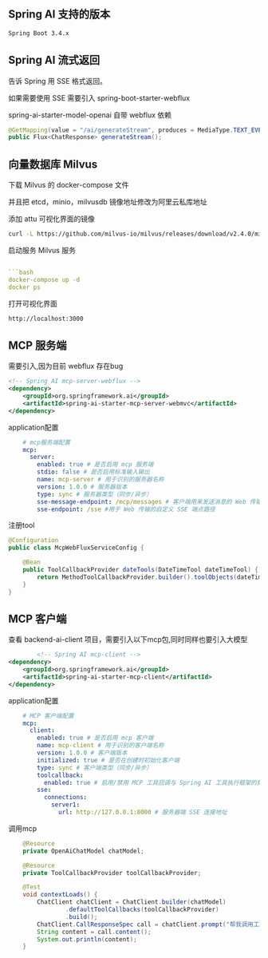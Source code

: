 ## Spring AI 支持的版本
```txt
Spring Boot 3.4.x
```

## Spring AI 流式返回
告诉 Spring 用 SSE 格式返回。

如果需要使用 SSE 需要引入 spring-boot-starter-webflux

spring-ai-starter-model-openai 自带 webflux 依赖

```java
@GetMapping(value = "/ai/generateStream", produces = MediaType.TEXT_EVENT_STREAM_VALUE)
public Flux<ChatResponse> generateStream();
```

## 向量数据库 Milvus

下载 Milvus 的 docker-compose 文件

并且把 etcd，minio，milvusdb 镜像地址修改为阿里云私库地址

添加 attu 可视化界面的镜像

```bash
curl -L https://github.com/milvus-io/milvus/releases/download/v2.4.0/milvus-standalone-docker-compose.yml -o docker-compose.yml
```

启动服务 Milvus 服务
```yaml

```bash
docker-compose up -d
docker ps
```

打开可视化界面
```bash
http://localhost:3000
```

## MCP 服务端
需要引入,因为目前 webflux 存在bug
```xml
<!-- Spring AI mcp-server-webflux -->
<dependency>
    <groupId>org.springframework.ai</groupId>
    <artifactId>spring-ai-starter-mcp-server-webmvc</artifactId>
</dependency>
```
application配置
```yaml
    # mcp服务端配置
    mcp:
      server:
        enabled: true # 是否启用 mcp 服务端
        stdio: false # 是否启用标准输入输出
        name: mcp-server # 用于识别的服务器名称
        version: 1.0.0 # 服务器版本
        type: sync # 服务器类型（同步/异步）
        sse-message-endpoint: /mcp/messages # 客户端用来发送消息的 Web 传输的自定义 SSE 消息端点路径
        sse-endpoint: /sse #用于 Web 传输的自定义 SSE 端点路径
```
注册tool
```java
@Configuration
public class McpWebFluxServiceConfig {

    @Bean
    public ToolCallbackProvider dateTools(DateTimeTool dateTimeTool) {
        return MethodToolCallbackProvider.builder().toolObjects(dateTimeTool).build();
    }
}
```

## MCP 客户端
查看 backend-ai-client 项目，需要引入以下mcp包,同时同样也要引入大模型
```xml
        <!-- Spring AI mcp-client -->
<dependency>
    <groupId>org.springframework.ai</groupId>
    <artifactId>spring-ai-starter-mcp-client</artifactId>
</dependency>
```
application配置
```yaml
    # MCP 客户端配置
    mcp:
      client:
        enabled: true # 是否启用 mcp 客户端
        name: mcp-client # 用于识别的客户端名称
        version: 1.0.0 # 客户端版本
        initialized: true # 是否在创建时初始化客户端
        type: sync # 客户端类型（同步/异步）
        toolcallback:
          enabled: true # 启用/禁用 MCP 工具回调与 Spring AI 工具执行框架的集成
        sse:
          connections:
            server1:
              url: http://127.0.0.1:8000 # 服务器端 SSE 连接地址
```
调用mcp
```java
    @Resource
    private OpenAiChatModel chatModel;

    @Resource
    private ToolCallbackProvider toolCallbackProvider;

    @Test
    void contextLoads() {
        ChatClient chatClient = ChatClient.builder(chatModel)
                .defaultToolCallbacks(toolCallbackProvider)
                .build();
        ChatClient.CallResponseSpec call = chatClient.prompt("帮我调用工具，在明天发封邮件给:472493922@qq.com").call();
        String content = call.content();
        System.out.println(content);
    }
```

